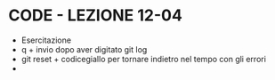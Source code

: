# CODE - LEZIONE 12-04
- Esercitazione
- q + invio dopo aver digitato git log
- git reset + codicegiallo per tornare indietro nel tempo con gli errori
- 
